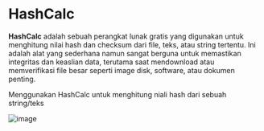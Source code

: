 # HashCalc
**HashCalc** adalah sebuah perangkat lunak gratis yang digunakan untuk menghitung nilai hash dan checksum dari file, teks, atau string tertentu. Ini adalah alat yang sederhana namun sangat berguna untuk memastikan integritas dan keaslian data, terutama saat mendownload atau memverifikasi file besar seperti image disk, software, atau dokumen penting.

Menggunakan HashCalc untuk menghitung niali hash dari sebuah string/teks

![image](https://github.com/user-attachments/assets/4bea55d7-6cf7-4812-92f0-a2b01d5e268b)
